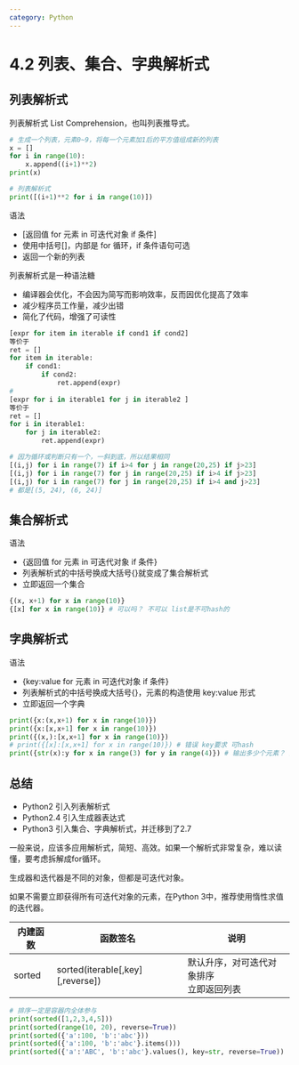 ```yaml
---
category: Python
---
```

# 4.2 列表、集合、字典解析式

## 列表解析式

列表解析式 List Comprehension，也叫列表推导式。

```python
# 生成一个列表，元素0~9，将每一个元素加1后的平方值组成新的列表
x = []
for i in range(10):
    x.append((i+1)**2)
print(x)
```

```python
# 列表解析式
print([(i+1)**2 for i in range(10)])
```

语法

* [返回值 for 元素 in 可迭代对象 if 条件]
* 使用中括号[]，内部是 for 循环，if 条件语句可选
* 返回一个新的列表

列表解析式是一种语法糖

* 编译器会优化，不会因为简写而影响效率，反而因优化提高了效率
* 减少程序员工作量，减少出错
* 简化了代码，增强了可读性

```python
[expr for item in iterable if cond1 if cond2]
等价于
ret = []
for item in iterable:
    if cond1:
    	if cond2:
        	ret.append(expr)
#
[expr for i in iterable1 for j in iterable2 ]
等价于
ret = []
for i in iterable1:
    for j in iterable2:
        ret.append(expr)
```

```python
# 因为循环或判断只有一个，一斜到底，所以结果相同
[(i,j) for i in range(7) if i>4 for j in range(20,25) if j>23]
[(i,j) for i in range(7) for j in range(20,25) if i>4 if j>23]
[(i,j) for i in range(7) for j in range(20,25) if i>4 and j>23]
# 都是[(5, 24), (6, 24)]
```

## 集合解析式

语法

* {返回值 for 元素 in 可迭代对象 if 条件}
* 列表解析式的中括号换成大括号{}就变成了集合解析式
* 立即返回一个集合

```python
{(x, x+1) for x in range(10)}
{[x] for x in range(10)} # 可以吗？ 不可以 list是不可hash的
```

## 字典解析式

语法

* {key:value for 元素 in 可迭代对象 if 条件}
* 列表解析式的中括号换成大括号{}，元素的构造使用 key:value 形式
* 立即返回一个字典

```python
print({x:(x,x+1) for x in range(10)})
print({x:[x,x+1] for x in range(10)})
print({(x,):[x,x+1] for x in range(10)})
# print({[x]:[x,x+1] for x in range(10)}) # 错误 key要求 可hash
print({str(x):y for x in range(3) for y in range(4)}) # 输出多少个元素？ 返回三个元素，key值唯一，{'0': 3, '1': 3, '2': 3}
```

## 总结

* Python2 引入列表解析式
* Python2.4 引入生成器表达式
* Python3 引入集合、字典解析式，并迁移到了2.7

一般来说，应该多应用解析式，简短、高效。如果一个解析式非常复杂，难以读懂，要考虑拆解成for循环。

生成器和迭代器是不同的对象，但都是可迭代对象。

如果不需要立即获得所有可迭代对象的元素，在Python 3中，推荐使用惰性求值的迭代器。

| 内建函数 | 函数签名                          | 说明                                        |
| -------- | --------------------------------- | ------------------------------------------- |
| sorted   | sorted(iterable\[,key][,reverse]) | 默认升序，对可迭代对象排序<br/>立即返回列表 |

```python
# 排序一定是容器内全体参与
print(sorted([1,2,3,4,5]))
print(sorted(range(10, 20), reverse=True))
print(sorted({'a':100, 'b':'abc'}))
print(sorted({'a':100, 'b':'abc'}.items()))
print(sorted({'a':'ABC', 'b':'abc'}.values(), key=str, reverse=True))
```

